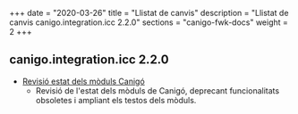 +++
date        = "2020-03-26"
title       = "Llistat de canvis"
description = "Llistat de canvis canigo.integration.icc 2.2.0"
sections    = "canigo-fwk-docs"
weight		= 2
+++

## canigo.integration.icc 2.2.0

- [Revisió estat dels mòduls Canigó](/noticies/2020-03-24-Revisio_estat_moduls_Canigo_3.4)
   - Revisió de l'estat dels mòduls de Canigó, deprecant funcionalitats obsoletes i ampliant els testos dels mòduls.